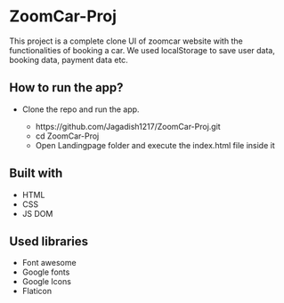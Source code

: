 # ZoomCar-Proj
This project is a complete clone UI of zoomcar website with the functionalities of booking a car. We used localStorage to save user data, booking data, payment data etc.

## How to run the app?
<ul>
  <li>Clone the repo and run the app.</li>
  <ul>
    <li>https://github.com/Jagadish1217/ZoomCar-Proj.git</li>
    <li>cd ZoomCar-Proj</li>
    <li>Open Landingpage folder and execute the index.html file inside it</li>
  </ul>
</ul>

## Built with
<ul>
  <li>HTML</li>
  <li>CSS</li>
  <li>JS DOM</li>
</ul>

## Used libraries
<ul>
  <li>Font awesome</li>
  <li>Google fonts</li>
  <li>Google Icons</li>
  <li>Flaticon</li>
</ul>
